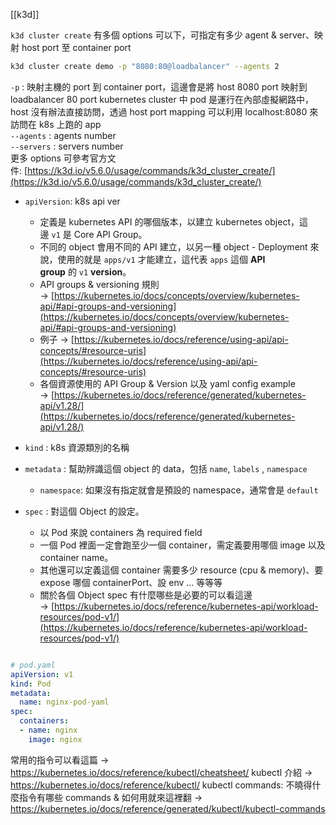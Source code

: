 [[k3d]]



`k3d cluster create` 有多個 options 可以下，可指定有多少 agent & server、映射 host port 至 container port

```bash
k3d cluster create demo -p "8080:80@loadbalancer" --agents 2
```

`-p` : 映射主機的 port 到 container port，這邊會是將 host 8080 port 映射到 loadbalancer 80 port
kubernetes cluster 中 pod 是運行在內部虛擬網路中，host 沒有辦法直接訪問，透過 host port mapping 可以利用 localhost:8080 來訪問在 k8s 上跑的 app  
`--agents` : agents number  
`--servers` : servers number  
更多 options 可參考官方文件: [https://k3d.io/v5.6.0/usage/commands/k3d_cluster_create/](https://k3d.io/v5.6.0/usage/commands/k3d_cluster_create/)




- `apiVersion`: k8s api ver
	- 定義是 kubernetes API 的哪個版本，以建立 kubernetes object，這邊 `v1` 是 Core API Group。
	- 不同的 object 會用不同的 API 建立，以另一種 object - Deployment 來說，使用的就是 `apps/v1` 才能建立，這代表 `apps` 這個 **API group** 的 `v1` **version**。
	- API groups & versioning 規則 → [https://kubernetes.io/docs/concepts/overview/kubernetes-api/#api-groups-and-versioning](https://kubernetes.io/docs/concepts/overview/kubernetes-api/#api-groups-and-versioning)  
	- 例子 → [https://kubernetes.io/docs/reference/using-api/api-concepts/#resource-uris](https://kubernetes.io/docs/reference/using-api/api-concepts/#resource-uris)  
	- 各個資源使用的 API Group & Version 以及 yaml config example → [https://kubernetes.io/docs/reference/generated/kubernetes-api/v1.28/](https://kubernetes.io/docs/reference/generated/kubernetes-api/v1.28/)

- `kind` : k8s 資源類別的名稱
- `metadata` : 幫助辨識這個 object 的 data，包括 `name`, `labels` , `namespace`
	- `namespace`: 如果沒有指定就會是預設的 namespace，通常會是 `default`
- `spec` : 對這個 Object 的設定。
	- 以 Pod 來說 containers 為 required field
	- 一個 Pod 裡面一定會跑至少一個 container，需定義要用哪個 image 以及 container name。
	- 其他還可以定義這個 container 需要多少 resource (cpu & memory)、要 expose 哪個 containerPort、設 env …  等等等
	- 關於各個 Object spec 有什麼哪些是必要的可以看這邊 → [https://kubernetes.io/docs/reference/kubernetes-api/workload-resources/pod-v1/](https://kubernetes.io/docs/reference/kubernetes-api/workload-resources/pod-v1/)





```yaml

# pod.yaml
apiVersion: v1
kind: Pod
metadata:
  name: nginx-pod-yaml
spec:
  containers:
  - name: nginx
    image: nginx

```



常用的指令可以看這篇 → https://kubernetes.io/docs/reference/kubectl/cheatsheet/
kubectl 介紹 → https://kubernetes.io/docs/reference/kubectl/
kubectl commands: 不曉得什麼指令有哪些 commands & 如何用就來這裡翻 → https://kubernetes.io/docs/reference/generated/kubectl/kubectl-commands